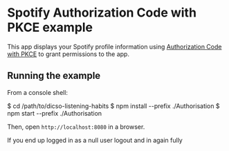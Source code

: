 # Spotify Authorization Code with PKCE example

This app displays your Spotify profile information using [Authorization Code with PKCE](https://developer.spotify.com/documentation/web-api/tutorials/code-pkce-flow)
to grant permissions to the app.

## Running the example

From a console shell:

$ cd /path/to/dicso-listening-habits
$ npm install --prefix ./Authorisation
$ npm start --prefix ./Authorisation

Then, open `http://localhost:8080` in a browser.


If you end up logged in as a null user logout and in again fully
